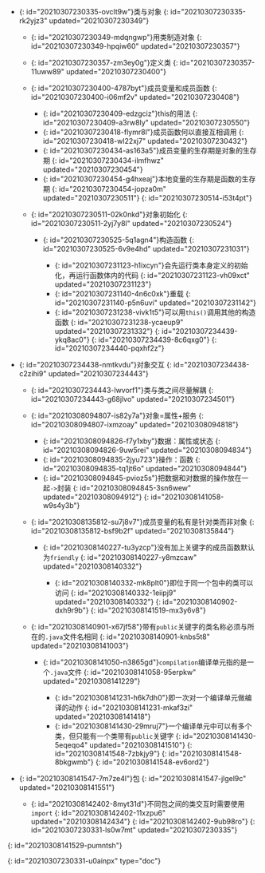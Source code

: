 - {: id="20210307230335-ovclt9w"}类与对象
  {: id="20210307230335-rk2yjz3" updated="20210307230349"}

  - {: id="20210307230349-mdqngwp"}用类制造对象
    {: id="20210307230349-hpqiw60" updated="20210307230357"}
  - {: id="20210307230357-zm3ey0g"}定义类
    {: id="20210307230357-11uww89" updated="20210307230400"}
  - {: id="20210307230400-4787byt"}成员变量和成员函数
    {: id="20210307230400-i06mf2v" updated="20210307230408"}

    - {: id="20210307230409-edzgciz"}this的用法
      {: id="20210307230409-a3rw8ly" updated="20210307230550"}
    - {: id="20210307230418-flymr8l"}成员函数何以直接互相调用
      {: id="20210307230418-wl22xj7" updated="20210307230432"}
    - {: id="20210307230434-as163a5"}成员变量的生存期是对象的生存期
      {: id="20210307230434-ilmfhwz" updated="20210307230454"}
    - {: id="20210307230454-g4hxeaj"}本地变量的生存期是函数的生存期
      {: id="20210307230454-jopza0m" updated="20210307230511"}
    {: id="20210307230514-i53t4pt"}
  - {: id="20210307230511-02k0nkd"}对象初始化
    {: id="20210307230511-2yj7y8l" updated="20210307230524"}

    - {: id="20210307230525-5q1agn4"}构造函数
      {: id="20210307230525-6v9e4hd" updated="20210307231031"}

      - {: id="20210307231123-h1ixcyn"}会先运行类本身定义的初始化，再运行函数体内的代码
        {: id="20210307231123-vh09xct" updated="20210307231123"}
      - {: id="20210307231140-4n6c0xk"}重载
        {: id="20210307231140-p5n6uvi" updated="20210307231142"}
      - {: id="20210307231238-vivk1t5"}可以用`this()`调用其他的构造函数
        {: id="20210307231238-ycaeup9" updated="20210307231332"}
      {: id="20210307234439-ykq8ac0"}
    {: id="20210307234439-8c6qxg0"}
  {: id="20210307234440-pqxhf2z"}
- {: id="20210307234438-nmtkvdu"}对象交互
  {: id="20210307234438-c2zihi9" updated="20210307234443"}

  - {: id="20210307234443-lwvorf1"}类与类之间尽量解耦
    {: id="20210307234443-g68jlvo" updated="20210307234501"}
  - {: id="20210308094807-is82y7a"}对象=属性+服务
    {: id="20210308094807-ixmzoay" updated="20210308094818"}

    - {: id="20210308094826-f7y1xby"}数据：属性或状态
      {: id="20210308094826-9uw5rei" updated="20210308094834"}
    - {: id="20210308094835-2jyu723"}操作：函数
      {: id="20210308094835-tq1jt6o" updated="20210308094844"}
    - {: id="20210308094845-pvioz5s"}把数据和对数据的操作放在一起`->`封装
      {: id="20210308094845-3sn6wew" updated="20210308094912"}
    {: id="20210308141058-w9s4y3b"}
  - {: id="20210308135812-su7j8v7"}成员变量的私有是针对类而非对象
    {: id="20210308135812-bsf9b2f" updated="20210308135844"}

    - {: id="20210308140227-tu3yzcp"}没有加上关键字的成员函数默认为`friendly`
      {: id="20210308140227-y8mzcaw" updated="20210308140332"}

      - {: id="20210308140332-mk8plt0"}即位于同一个包中的类可以访问
        {: id="20210308140332-1eiipj9" updated="20210308140332"}
      {: id="20210308140902-dxh9r9b"}
    {: id="20210308141519-mx3y6v8"}
  - {: id="20210308140901-x67jf58"}带有`public`关键字的类名称必须与所在的`.java`文件名相同
    {: id="20210308140901-knbs5t8" updated="20210308141003"}

    - {: id="20210308141050-n3865gd"}`compilation`编译单元指的是一个`.java`文件
      {: id="20210308141058-95erpkw" updated="20210308141229"}

      - {: id="20210308141231-h6k7dh0"}即一次对一个编译单元做编译的动作
        {: id="20210308141231-mkaf3zi" updated="20210308141418"}
      - {: id="20210308141430-29mruj7"}一个编译单元中可以有多个类，但只能有一个类带有`public`关键字
        {: id="20210308141430-5eqeqo4" updated="20210308141510"}
      {: id="20210308141548-7zbkjy9"}
    {: id="20210308141548-8bkgwmb"}
  {: id="20210308141548-ev6ord2"}
- {: id="20210308141547-7m7ze4l"}包
  {: id="20210308141547-jlgel9c" updated="20210308141551"}

  - {: id="20210308142402-8myt31d"}不同包之间的类交互时需要使用`import`
    {: id="20210308142402-11xzpu6" updated="20210308142434"}
  {: id="20210308142402-9ub98ro"}
{: id="20210307230331-ls0w7mt" updated="20210307230335"}

{: id="20210308141529-pumntsh"}


{: id="20210307230331-u0ainpx" type="doc"}
